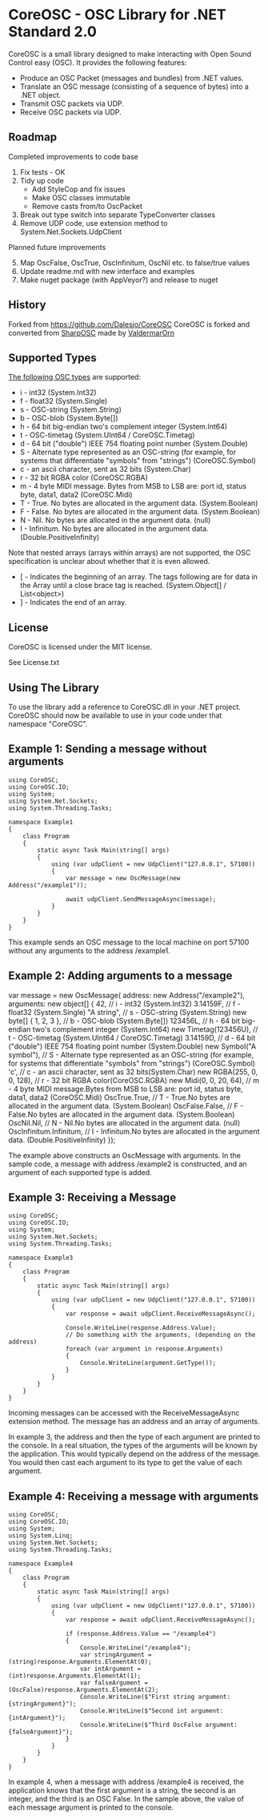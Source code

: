 CoreOSC - OSC Library for .NET Standard 2.0
===================================


CoreOSC is a small library designed to make interacting with Open Sound Control easy (OSC). It provides the following features:

+ Produce an OSC Packet (messages and bundles) from .NET values.
+ Translate an OSC message (consisting of a sequence of bytes) into a .NET object.
+ Transmit OSC packets via UDP.
+ Receive OSC packets via UDP.

Roadmap
-------

Completed improvements to code base

1. Fix tests - OK
2. Tidy up code
   + Add StyleCop and fix issues
   + Make OSC classes immutable
   + Remove casts from/to OscPacket
3. Break out type switch into separate TypeConverter classes
4. Remove UDP code, use extension method to System.Net.Sockets.UdpClient

Planned future improvements

5. Map OscFalse, OscTrue, OscInfinitum, OscNil etc. to false/true values
6. Update readme.md with new interface and examples
7. Make nuget package (with AppVeyor?) and release to nuget

History
--------

Forked from https://github.com/Dalesjo/CoreOSC
CoreOSC is forked and converted from [SharpOSC](https://github.com/ValdemarOrn/SharpOSC) made by [ValdermarOrn](https://github.com/ValdemarOrn)

Supported Types
---------------

[The following OSC types](http://opensoundcontrol.org/spec-1_0) are supported:

* i	- int32 (System.Int32)
* f	- float32 (System.Single)
* s	- OSC-string (System.String)
* b	- OSC-blob (System.Byte[])
* h	- 64 bit big-endian two's complement integer (System.Int64)
* t	- OSC-timetag (System.UInt64 / CoreOSC.Timetag)
* d	- 64 bit ("double") IEEE 754 floating point number (System.Double)
* S	- Alternate type represented as an OSC-string (for example, for systems that differentiate "symbols" from "strings") (CoreOSC.Symbol)
* c	- an ascii character, sent as 32 bits (System.Char)
* r	- 32 bit RGBA color (CoreOSC.RGBA)
* m	- 4 byte MIDI message. Bytes from MSB to LSB are: port id, status byte, data1, data2 (CoreOSC.Midi)
* T	- True. No bytes are allocated in the argument data. (System.Boolean)
* F	- False. No bytes are allocated in the argument data. (System.Boolean)
* N	- Nil. No bytes are allocated in the argument data. (null)
* I	- Infinitum. No bytes are allocated in the argument data. (Double.PositiveInfinity)

Note that nested arrays (arrays within arrays) are not supported, the OSC specification is unclear about whether that it is even allowed.

* [	- Indicates the beginning of an array. The tags following are for data in the Array until a close brace tag is reached. (System.Object[] / List\<object\>)
* ]	- Indicates the end of an array.

License
-------

CoreOSC is licensed under the MIT license. 

See License.txt

Using The Library
-----------------

To use the library add a reference to CoreOSC.dll in your .NET project. CoreOSC should now be available to use in your code under that namespace "CoreOSC". 

Example 1: Sending a message without arguments
----------------------------------------------

    using CoreOSC;
    using CoreOSC.IO;
    using System;
    using System.Net.Sockets;
    using System.Threading.Tasks;

    namespace Example1
    {
        class Program
        {
            static async Task Main(string[] args)
            {
                using (var udpClient = new UdpClient("127.0.0.1", 57100))
                {
                    var message = new OscMessage(new Address("/example1"));

                    await udpClient.SendMessageAsync(message);
                }
            }
        }
    }

This example sends an OSC message to the local machine on port 57100 without any arguments to the address /example1.

Example 2: Adding arguments to a message
---------------------------------------------

   var message = new OscMessage(
        address: new Address("/example2"),
        arguments: new object[]
        {
            42,                         // i - int32 (System.Int32)
            3.14159F,                   // f - float32 (System.Single)
            "A string",                 // s - OSC-string (System.String)
            new byte[] { 1, 2, 3 },     // b - OSC-blob (System.Byte[])
            123456L,                    // h - 64 bit big-endian two's complement integer (System.Int64)
            new Timetag(123456U),       // t - OSC-timetag (System.UInt64 / CoreOSC.Timetag)
            3.14159D,                   // d - 64 bit ("double") IEEE 754 floating point number (System.Double)
            new Symbol("A symbol"),     // S - Alternate type represented as an OSC-string (for example, for systems that differentiate "symbols" from "strings") (CoreOSC.Symbol)
            'c',                        // c - an ascii character, sent as 32 bits(System.Char)
            new RGBA(255, 0, 0, 128),   // r - 32 bit RGBA color(CoreOSC.RGBA)
            new Midi(0, 0, 20, 64),     // m - 4 byte MIDI message.Bytes from MSB to LSB are: port id, status byte, data1, data2 (CoreOSC.Midi)
            OscTrue.True,               // T - True.No bytes are allocated in the argument data. (System.Boolean)
            OscFalse.False,             // F - False.No bytes are allocated in the argument data. (System.Boolean)
            OscNil.Nil,                 // N - Nil.No bytes are allocated in the argument data. (null)
            OscInfinitum.Infinitum,     // I - Infinitum.No bytes are allocated in the argument data. (Double.PositiveInfinity)
        });

The example above constructs an OscMessage with arguments. In the sample code, a message with address /example2 is constructed, and an argument of each supported type is added.
                    
Example 3: Receiving a Message
------------------------------

    using CoreOSC;
    using CoreOSC.IO;
    using System;
    using System.Net.Sockets;
    using System.Threading.Tasks;

    namespace Example3
    {
        class Program
        {
            static async Task Main(string[] args)
            {
                using (var udpClient = new UdpClient("127.0.0.1", 57100))
                {
                    var response = await udpClient.ReceiveMessageAsync();

                    Console.WriteLine(response.Address.Value);
                    // Do something with the arguments, (depending on the address)
                    foreach (var argument in response.Arguments)
                    {
                        Console.WriteLine(argument.GetType());
                    }
                }
            }
        }
    }

Incoming messages can be accessed with the ReceiveMessageAsync extension method. The message has an address and an array of arguments.

In example 3, the address and then the type of each argument are printed to the console. In a real situation, the types of the arguments
will be known by the application. This would typically depend on the address of the message. You would then cast each argument to its
type to get the value of each argument.

Example 4: Receiving a message with arguments
---------------------------------------------

    using CoreOSC;
    using CoreOSC.IO;
    using System;
    using System.Linq;
    using System.Net.Sockets;
    using System.Threading.Tasks;

    namespace Example4
    {
        class Program
        {
            static async Task Main(string[] args)
            {
                using (var udpClient = new UdpClient("127.0.0.1", 57100))
                {
                    var response = await udpClient.ReceiveMessageAsync();

                    if (response.Address.Value == "/example4")
                    {
                        Console.WriteLine("/example4");
                        var stringArgument = (string)response.Arguments.ElementAt(0);
                        var intArgument = (int)response.Arguments.ElementAt(1);
                        var falseArgument = (OscFalse)response.Arguments.ElementAt(2);
                        Console.WriteLine($"First string argument:  {stringArgument}");
                        Console.WriteLine($"Second int argument:    {intArgument}");
                        Console.WriteLine($"Third OscFalse argument:{falseArgument}");
                    }
                }
            }
        }
    }

In example 4, when a message with address /example4 is received, the application knows that the first argument is a string, the second is an
integer, and the third is an OSC False. In the sample above, the value of each message argument is  printed to the console.